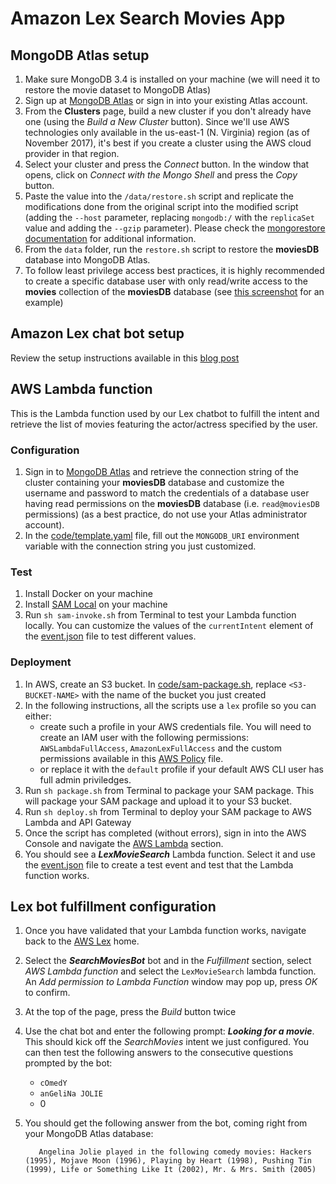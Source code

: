 # Amazon Lex Search Movies App

## MongoDB Atlas setup

1. Make sure MongoDB 3.4 is installed on your machine (we will need it to restore the movie dataset to MongoDB Atlas)
1. Sign up at [MongoDB Atlas](https://www.mongodb.com/atlas?jmp=adref) or sign in into your existing Atlas account.
1. From the __Clusters__ page, build a new cluster if you don't already have one (using the *Build a New Cluster* button). Since we'll use AWS technologies only available in the us-east-1 (N. Virginia) region (as of November 2017), it's best if you create a cluster using the AWS cloud provider in that region.
1. Select your cluster and press the *Connect* button. In the window that opens, click on *Connect with the Mongo Shell* and press the *Copy* button.
1. Paste the value into the `/data/restore.sh` script and replicate the modifications done from the original script into the modified script (adding the `--host` parameter, replacing `mongodb:/` with the `replicaSet` value and adding the `--gzip` parameter). Please check the [mongorestore documentation](https://docs.mongodb.com/manual/reference/program/mongorestore/) for additional information.
1. From the `data` folder, run the `restore.sh` script to restore the __moviesDB__ database into MongoDB Atlas.
1. To follow least privilege access best practices, it is highly recommended to create a specific database user with only read/write access to the __movies__ collection of the __moviesDB__ database (see [this screenshot](./../master/img/moviesRWuser.png) for an example)

## Amazon Lex chat bot setup

Review the setup instructions available in this [blog post](https://www.mongodb.com/blog/post/aws-lex-lambda-mongodb-atlas-movie-search-app-part-2)

## AWS Lambda function

This is the Lambda function used by our Lex chatbot to fulfill the intent and retrieve the list of movies featuring the  actor/actress specified by the user.

### Configuration

1. Sign in to [MongoDB Atlas](https://cloud.mongodb.com) and retrieve the connection string of the cluster containing your __moviesDB__ database and customize the username and password to match the credentials of a database user having read permissions on the __moviesDB__ database (i.e. `read@moviesDB` permissions) (as a best practice, do not use your Atlas administrator account).
1. In the [code/template.yaml](./code/template.yaml) file, fill out the `MONGODB_URI` environment variable with the connection string you just customized.

### Test

1. Install Docker on your machine
1. Install [SAM Local](https://github.com/awslabs/aws-sam-local#installation) on your machine
1. Run `sh sam-invoke.sh` from Terminal to test your Lambda function locally. You can customize the values of the `currentIntent` element of the [event.json](./code/event.json) file to test different values.

### Deployment

1. In AWS, create an S3 bucket. In [code/sam-package.sh](./code/sam-package.sh), replace `<S3-BUCKET-NAME>` with the name of the bucket you just created
1. In the following instructions, all the scripts use a `lex` profile so you can either:
    - create such a profile in your AWS credentials file. You will need to create an IAM user with the following permissions: `AWSLambdaFullAccess`, `AmazonLexFullAccess` and the custom permissions available in this [AWS Policy](./code/AWSPolicy.json) file.
    - or replace it with the `default` profile if your default AWS CLI user has full admin priviledges.
1. Run `sh package.sh` from Terminal to package your SAM package. This will package your SAM package and upload it to your S3 bucket.
1. Run `sh deploy.sh` from Terminal to deploy your SAM package to AWS Lambda and API Gateway
1. Once the script has completed (without errors), sign in into the AWS Console and navigate the [AWS Lambda](https://console.aws.amazon.com/lambda/home#/functions) section.
1. You should see a __*LexMovieSearch*__ Lambda function. Select it and use the [event.json](./code/event.json) file to create a test event and test that the Lambda function works.

## Lex bot fulfillment configuration

1. Once you have validated that your Lambda function works, navigate back to the [AWS Lex](https://console.aws.amazon.com/lex) home.
1. Select the __*SearchMoviesBot*__ bot and in the *Fulfillment* section, select _AWS Lambda function_ and select the `LexMovieSearch` lambda function. An *Add permission to Lambda Function* window may pop up, press *OK* to confirm.
1. At the top of the page, press the *Build* button twice
1. Use the chat bot and enter the following prompt: __*Looking for a movie*__. This should kick off the _SearchMovies_ intent we just configured. You can then test the following answers to the consecutive questions prompted by the bot:
    - `cOmedY`
    - `anGeliNa JOLIE`
    - 0
1. You should get the following answer from the bot, coming right from your MongoDB Atlas database:

          Angelina Jolie played in the following comedy movies: Hackers (1995), Mojave Moon (1996), Playing by Heart (1998), Pushing Tin (1999), Life or Something Like It (2002), Mr. & Mrs. Smith (2005)
